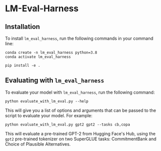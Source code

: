 # LM-Eval-Harness

## Installation

To install `lm_eval_harness`, run the following commands in your command line:

```shell
conda create -n lm_eval_harness python=3.8
conda activate lm_eval_harness

pip install -e .
```

## Evaluating with `lm_eval_harness`

To evaluate your model with `lm_eval_harness`, run the following command:

```shell
python evaluate_with_lm_eval.py --help
```

This will give you a list of options and arguments that can be passed to the script to evaluate your model. For example:

```shell
python evaluate_with_lm_eval.py gpt2 gpt2 --tasks cb,copa
```

This will evaluate a pre-trained GPT-2 from Hugging Face's Hub, using the `gpt2` pre-trained tokenizer on two SuperGLUE tasks: CommitmentBank and Choice of Plausible Alternatives.
